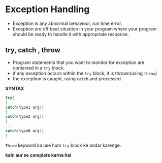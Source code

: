 # Exception Handling

- Exception is any abnormal behaviour, run time error.
- Exception are off beat situation in your program where your program should be ready to handle it with appropriate response.

## try, catch , throw

- Program statements that you want to monitor for exception are contained in a `try` block.
- if any exception occurs within the `try` block, it is thrown(using `throw`)
- the exception is caught, using `catch` and processed.

**SYNTAX**

```cpp
try{
}
catch(type1 arg){
}
catch(type2 arg){
}
...
catch(typeN arg){
}
```

`Throw` keyword ka use hum `try` block ke andar karenge.

**kahi aur se complete karna hai**

